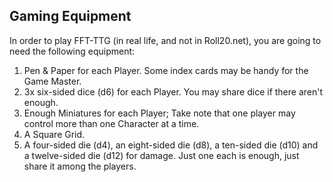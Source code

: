 Gaming Equipment
---
In order to play FFT-TTG (in real life, and not in Roll20.net), you are going to need the following equipment:

1. Pen & Paper for each Player. Some index cards may be handy for the Game Master.
2. 3x six-sided dice (d6) for each Player. You may share dice if there aren't enough.
3. Enough Miniatures for each Player; Take note that one player may control more than one Character at a time.
4. A Square Grid.
5. A four-sided die (d4), an eight-sided die (d8), a ten-sided die (d10) and a twelve-sided die (d12) for damage. Just one each is enough, just share it among the players.  
